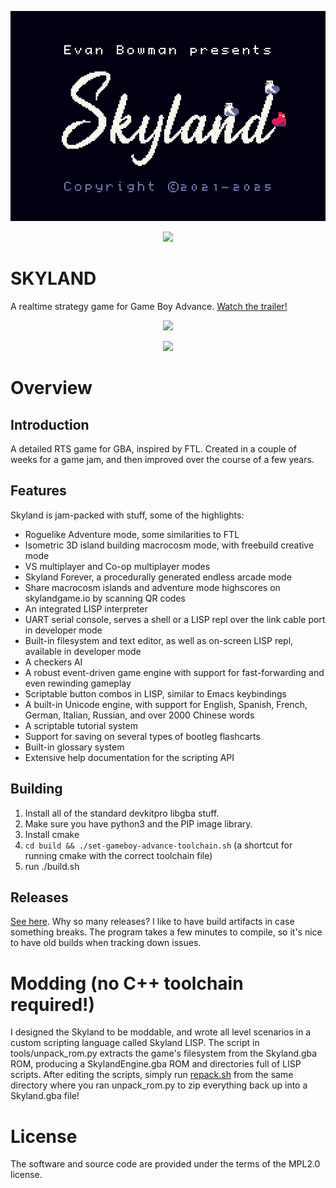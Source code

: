 <p align="center">
  <img src="imgs_for_readme/title.png"/>
</p>

<p align="center">
  <img src="imgs_for_readme/menu.png"/>
</p>

# SKYLAND

A realtime strategy game for Game Boy Advance. [Watch the trailer!](https://www.youtube.com/watch?v=ih5aFE132jM)

<p align="center">
  <img src="imgs_for_readme/cover.png"/>
</p>

<p align="center">
  <img src="imgs_for_readme/macro.png"/>
</p>

# Overview

## Introduction

A detailed RTS game for GBA, inspired by FTL. Created in a couple of weeks for a game jam, and then improved over the course of a few years.

## Features

Skyland is jam-packed with stuff, some of the highlights:
* Roguelike Adventure mode, some similarities to FTL
* Isometric 3D island building macrocosm mode, with freebuild creative mode
* VS multiplayer and Co-op multiplayer modes
* Skyland Forever, a procedurally generated endless arcade mode
* Share macrocosm islands and adventure mode highscores on skylandgame.io by scanning QR codes
* An integrated LISP interpreter
* UART serial console, serves a shell or a LISP repl over the link cable port in developer mode
* Built-in filesystem and text editor, as well as on-screen LISP repl, available in developer mode
* A checkers AI
* A robust event-driven game engine with support for fast-forwarding and even rewinding gameplay
* Scriptable button combos in LISP, similar to Emacs keybindings
* A built-in Unicode engine, with support for English, Spanish, French, German, Italian, Russian, and over 2000 Chinese words
* A scriptable tutorial system
* Support for saving on several types of bootleg flashcarts
* Built-in glossary system
* Extensive help documentation for the scripting API

## Building

1) Install all of the standard devkitpro libgba stuff.
2) Make sure you have python3 and the PIP image library.
3) Install cmake
4) `cd build && ./set-gameboy-advance-toolchain.sh` (a shortcut for running cmake with the correct toolchain file)
5) run ./build.sh

## Releases
[See here](https://github.com/evanbowman/skyland-beta/releases). Why so many releases? I like to have build artifacts in case something breaks. The program takes a few minutes to compile, so it's nice to have old builds when tracking down issues.


# Modding (no C++ toolchain required!)

I designed the Skyland to be moddable, and wrote all level scenarios in a custom scripting language called Skyland LISP. The script in tools/unpack_rom.py extracts the game's filesystem from the Skyland.gba ROM, producing a SkylandEngine.gba ROM and directories full of LISP scripts. After editing the scripts, simply run [repack.sh](https://github.com/evanbowman/skyland-beta/blob/master/repack.sh) from the same directory where you ran unpack_rom.py to zip everything back up into a Skyland.gba file!

# License

The software and source code are provided under the terms of the MPL2.0 license.
